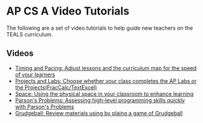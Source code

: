 AP CS A Video Tutorials
====================================================================================================

The following are a set of video tutorials to help guide new teachers on the TEALS curriculum.

Videos
--------
- [Timing and Pacing: Adjust lessons and the curriculum map for the speed of your learners](https://www.youtube.com/watch?v=LkGh03UZ724)
- [Projects and Labs: Choose whether your class completes the AP Labs or the Projects(FracCalc/TextExcel)](https://www.youtube.com/watch?v=WHvuK7LBe-o)
- [Space: Using the physical space in your classroom to enhance learning](https://www.youtube.com/watch?v=O6yBe3J10vQ)
- [Parson's Problems: Assessing high-level programming skills quickly with Parson's Problems ](https://www.youtube.com/watch?v=11n-AsaCd9w)
- [Grudgeball: Review materials using by plaing a game of Grudgeball](https://www.youtube.com/watch?v=u_GzWwSrDlo)
